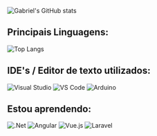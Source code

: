![Gabriel's GitHub stats](https://github-readme-stats.vercel.app/api?username=galvaocs&show_icons=true&theme=jolly)

<h2>Principais Linguagens:</h2>

![Top Langs](https://github-readme-stats.vercel.app/api/top-langs/?username=galvaocs&layout=compact&theme=jolly)

<h2>IDE's / Editor de texto utilizados:</h2>

![Visual Studio](https://img.shields.io/badge/Visual_Studio-7c5892?style=for-the-badge&logo=visual%20studio&logoColor=dce6fa)
![VS Code](https://img.shields.io/badge/Visual_Studio_Code-2b98f1?style=for-the-badge&logo=visual%20studio%20code&logoColor=dce6fa)
![Arduino](https://img.shields.io/badge/Arduino_IDE-2596be?style=for-the-badge&logo=arduino&logoColor=dce6fa)

<h2>Estou aprendendo:</h2>

![.Net](https://img.shields.io/badge/.NET-7c5892?style=for-the-badge&logo=.net&logoColor=dce6fa)
![Angular](https://img.shields.io/badge/angular-De3a3a.svg?style=for-the-badge&logo=angular&logoColor=dce6fa)
![Vue.js](https://img.shields.io/badge/vuejs-%2335495e.svg?style=for-the-badge&logo=vuedotjs&logoColor=dce6fa)
![Laravel](https://img.shields.io/badge/laravel-E07930.svg?style=for-the-badge&logo=laravel&logoColor=dce6fa)
